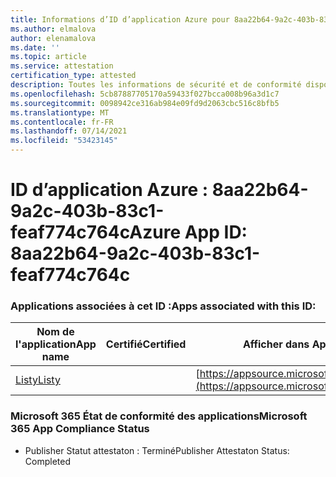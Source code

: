 ```yaml
---
title: Informations d’ID d’application Azure pour 8aa22b64-9a2c-403b-83c1-feaf774c764c
ms.author: elmalova
author: elenamalova
ms.date: ''
ms.topic: article
ms.service: attestation
certification_type: attested
description: Toutes les informations de sécurité et de conformité disponibles pour 8aa22b64-9a2c-403b-83c1-feaf774c764c.
ms.openlocfilehash: 5cb87887705170a59433f027bcca008b96a3d1c7
ms.sourcegitcommit: 0098942ce316ab984e09fd9d2063cbc516c8bfb5
ms.translationtype: MT
ms.contentlocale: fr-FR
ms.lasthandoff: 07/14/2021
ms.locfileid: "53423145"
---
```

# <a name="azure-app-id-8aa22b64-9a2c-403b-83c1-feaf774c764c"></a><span data-ttu-id="52ba7-103">ID d’application Azure : 8aa22b64-9a2c-403b-83c1-feaf774c764c</span><span class="sxs-lookup"><span data-stu-id="52ba7-103">Azure App ID: 8aa22b64-9a2c-403b-83c1-feaf774c764c</span></span>


### <a name="apps-associated-with-this-id"></a><span data-ttu-id="52ba7-104">Applications associées à cet ID :</span><span class="sxs-lookup"><span data-stu-id="52ba7-104">Apps associated with this ID:</span></span>
| <span data-ttu-id="52ba7-105">**Nom de l'application**</span><span class="sxs-lookup"><span data-stu-id="52ba7-105">**App name**</span></span> | <span data-ttu-id="52ba7-106">**Certifié**</span><span class="sxs-lookup"><span data-stu-id="52ba7-106">**Certified**</span></span> | <span data-ttu-id="52ba7-107">**Afficher dans AppSource**</span><span class="sxs-lookup"><span data-stu-id="52ba7-107">**View in AppSource**</span></span> |
|-|-|-|
| [<span data-ttu-id="52ba7-108">Listy</span><span class="sxs-lookup"><span data-stu-id="52ba7-108">Listy</span></span>](https://docs.microsoft.com/en-us/microsoft-365-app-certification/forward/WA200000798) |  | [https://appsource.microsoft.com/product/office/WA200000798](https://appsource.microsoft.com/product/office/WA200000798) |

### <a name="microsoft-365-app-compliance-status"></a><span data-ttu-id="52ba7-109">Microsoft 365 État de conformité des applications</span><span class="sxs-lookup"><span data-stu-id="52ba7-109">Microsoft 365 App Compliance Status</span></span>
- <span data-ttu-id="52ba7-110">Publisher Statut attestaton : Terminé</span><span class="sxs-lookup"><span data-stu-id="52ba7-110">Publisher Attestaton Status: Completed</span></span>
